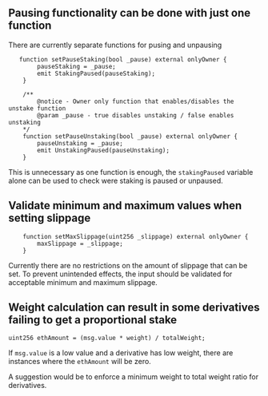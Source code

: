 ## Pausing functionality can be done with just one function

There are currently separate functions for pusing and unpausing

```solidity
   function setPauseStaking(bool _pause) external onlyOwner {
        pauseStaking = _pause;
        emit StakingPaused(pauseStaking);
    }

    /**
        @notice - Owner only function that enables/disables the unstake function
        @param _pause - true disables unstaking / false enables unstaking
    */
    function setPauseUnstaking(bool _pause) external onlyOwner {
        pauseUnstaking = _pause;
        emit UnstakingPaused(pauseUnstaking);
    }
```

This is unnecessary as one function is enough, the `stakingPaused` variable alone can be used to check were staking is paused or unpaused.


## Validate minimum and maximum values when setting slippage

```solidity
    function setMaxSlippage(uint256 _slippage) external onlyOwner {
        maxSlippage = _slippage;
    }
```

Currently there are no restrictions on the amount of slippage that can be set. To prevent unintended effects, the input should be validated for acceptable minimum and maximum slippage.

## Weight calculation can result in some derivatives failing to get a proportional stake

```solidity
uint256 ethAmount = (msg.value * weight) / totalWeight;
```

If `msg.value` is a low value and a derivative has low weight, there are instances where the `ethAmount` will be zero. 

A suggestion would be to enforce a minimum weight to total weight ratio for derivatives.